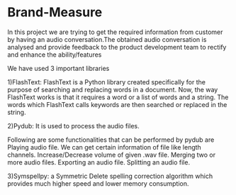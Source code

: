 # Brand-Measure
In this project we are trying to get the required information from customer by having an audio conversation.The obtained audio conversation is analysed and provide feedback to the product development team to rectify and enhance the ability/features

We have used 3 important libraries

1)FlashText:
  FlashText is a Python library created specifically for the purpose of searching and replacing words in a document. Now, the way FlashText works is that it requires a word or a 
  list of words and a string. The words which FlashText calls keywords are then searched or replaced in the string.
  
2)Pydub:
  It is used to process the audio files.
  
  Following are some functionalities that can be performed by pydub are
    Playing audio file.
    We can get certain information of file like length channels.
    Increase/Decrease volume of given .wav file.
    Merging two or more audio files.
    Exporting an audio file.
    Splitting an audio file.
  
3)Symspellpy:
  a Symmetric Delete spelling correction algorithm which provides much higher speed and lower memory consumption.
  


